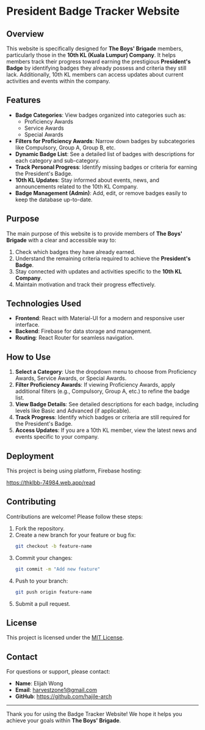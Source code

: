 # President Badge Tracker Website

## Overview

This website is specifically designed for **The Boys' Brigade** members, particularly those in the **10th KL (Kuala Lumpur) Company**. It helps members track their progress toward earning the prestigious **President's Badge** by identifying badges they already possess and criteria they still lack. Additionally, 10th KL members can access updates about current activities and events within the company.

## Features

- **Badge Categories**: View badges organized into categories such as:
  - Proficiency Awards
  - Service Awards
  - Special Awards
- **Filters for Proficiency Awards**: Narrow down badges by subcategories like Compulsory, Group A, Group B, etc.
- **Dynamic Badge List**: See a detailed list of badges with descriptions for each category and sub-category.
- **Track Personal Progress**: Identify missing badges or criteria for earning the President's Badge.
- **10th KL Updates**: Stay informed about events, news, and announcements related to the 10th KL Company.
- **Badge Management (Admin)**: Add, edit, or remove badges easily to keep the database up-to-date.

## Purpose

The main purpose of this website is to provide members of **The Boys' Brigade** with a clear and accessible way to:

1. Check which badges they have already earned.
2. Understand the remaining criteria required to achieve the **President's Badge**.
3. Stay connected with updates and activities specific to the **10th KL Company**.
4. Maintain motivation and track their progress effectively.

## Technologies Used

- **Frontend**: React with Material-UI for a modern and responsive user interface.
- **Backend**: Firebase for data storage and management.
- **Routing**: React Router for seamless navigation.

## How to Use

1. **Select a Category**: Use the dropdown menu to choose from Proficiency Awards, Service Awards, or Special Awards.
2. **Filter Proficiency Awards**: If viewing Proficiency Awards, apply additional filters (e.g., Compulsory, Group A, etc.) to refine the badge list.
3. **View Badge Details**: See detailed descriptions for each badge, including levels like Basic and Advanced (if applicable).
4. **Track Progress**: Identify which badges or criteria are still required for the President's Badge.
5. **Access Updates**: If you are a 10th KL member, view the latest news and events specific to your company.


## Deployment

This project is being using platform, Firebase hosting:

https://thklbb-74984.web.app/read

## Contributing

Contributions are welcome! Please follow these steps:

1. Fork the repository.
2. Create a new branch for your feature or bug fix:
   ```bash
   git checkout -b feature-name
   ```
3. Commit your changes:
   ```bash
   git commit -m "Add new feature"
   ```
4. Push to your branch:
   ```bash
   git push origin feature-name
   ```
5. Submit a pull request.

## License

This project is licensed under the [MIT License](LICENSE).

## Contact

For questions or support, please contact:

- **Name**: Elijah Wong
- **Email**: harvestzone1@gmail.com
- **GitHub**: https://github.com/hajile-arch

---

Thank you for using the Badge Tracker Website! We hope it helps you achieve your goals within **The Boys' Brigade**.

